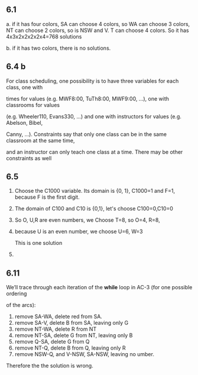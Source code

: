 ## 6.1

a. if it has four colors, SA can choose 4 colors, so WA can choose 3 colors, NT can choose 2 colors, so is NSW and V. T can choose 4 colors. So it has 4x3x2x2x2x2x4=768 solutions

b. if it has two colors, there is no solutions.

## 6.4 b

For class scheduling, one possibility is to have three variables for each class, one with

times for values (e.g. MWF8:00, TuTh8:00, MWF9:00, ...), one with classrooms for values

(e.g. Wheeler110, Evans330, ...) and one with instructors for values (e.g. Abelson, Bibel,

Canny, ...). Constraints say that only one class can be in the same classroom at the same time,

and an instructor can only teach one class at a time. There may be other constraints as well

## 6.5

1. Choose the C1000 variable. Its domain is {0, 1}, C1000=1 and F=1, because F is the first digit.

2. The domain of C100 and C10 is {0,1}, let's choose C100=0,C10=0

3. So O, U,R are even numbers, we Choose T=8, so O=4, R=8,

4. because U is an even number, we choose U=6, W=3

   This is one solution

5. 

 ## 6.11

We’ll trace through each iteration of the **while** loop in AC-3 (for one possible ordering

of the arcs):

1. remove SA-WA, delete red from SA.
2. remove SA-V, delete B from SA, leaving only G
3. remove NT-WA, delete R from NT
4. remove NT-SA, delete G from NT, leaving only B
5. remove Q-SA, delete G from Q
6. remove NT-Q, delete B from Q, leaving only R
7. remove NSW-Q, and V-NSW,  SA-NSW, leaving no umber.

Therefore the the solution is wrong.

